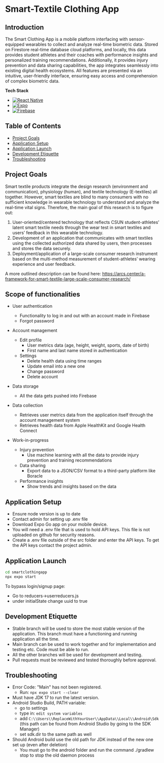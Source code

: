 # Smart-Textile Clothing App

## Introduction
The Smart Clothing App is a mobile platform interfacing with sensor-equipped wearables to collect and analyze real-time biometric data. Stored on Firestore real-time database cloud platforms, and locally, this data provides student athletes and their coaches with performance insights and personalized training recommendations. Additionally, it provides injury prevention and data sharing capabilities, the app integrates seamlessly into existing digital health ecosystems. All features are presented via an intuitive, user-friendly interface, ensuring easy access and comprehension of complex biometric data.

**Tech Stack**
* [![React Native][React Native]][ReactNative-url]
* [![Expo][Expo]][Expo-url]
* [![Firebase][Firebase]][Firebase-url]

## Table of Contents
- <a href="#project-goals">Project Goals</a>
- <a href="#application-setup">Application Setup</a>
- <a href="#application-launch">Application Launch</a>
- <a href="#development-etiquette">Development Etiquette</a>
- <a href="#troubleshooting">Troubleshooting</a>

## Project Goals
Smart textile products integrate the design research (environment and communication), physiology (human), and textile technology (E-textiles) all together. However, smart textiles are blind to many consumers with no sufficient knowledge in wearable technology to understand and analyze the real-time vital signs. Therefore, the main goal of this research is to figure out:

1) User-oriented/centered technology that reflects CSUN student-athletes’ latent smart textile needs through the wear test in smart textiles and users’ feedback in this wearable technology.
2) Development of an application that communicates with smart textiles using the collected authorized data shared by users, then processes and stores the data securely.
3) Deployment/application of a large-scale consumer research instrument based on the multi-method measurement of student-athletes’ wearing experience and user feedback.

A more outlined description can be found here: https://arcs.center/a-framework-for-smart-textile-large-scale-consumer-research/

## Scope of functionalities
- User authentication
  - Functionality to log in and out with an account made in Firebase
  - Forgot password
- Account management
  - Edit profile
    - User metrics data (age, height, weight, sports, date of birth)
    - First name and last name stored in authentication
  - Settings
    - Delete health data using time ranges
    - Update email into a new one
    - Change password
    - Delete account
- Data storage
    - All the data gets pushed into Firebase
- Data collection
    - Retrieves user metrics data from the application itself through the account management system
    - Retrieves health data from Apple HealthKit and Google Health Connect

- Work-in-progress
  - Injury prevention
    - Use machine learning with all the data to provide injury prevention and training recommendations
  - Data sharing
    - Export data to a JSON/CSV format to a third-party platform like Boracle
  - Performance insights
    - Show trends and insights based on the data
  
## Application Setup
- Ensure node version is up to date
- Contact admin for setting up .env file
- Download Expo Go app on your mobile device.
- You will need a .env file that is used to hold API keys. This file is not uploaded on github for security reasons.
- Create a .env file outside of the src folder and enter the API keys. To get the API keys contact the project admin.

## Application Launch
```bash
cd smartclothingapp
npx expo start
```
To bypass login/signup page:
- Go to reducers->userreducers.js
- under initialState change uuid to true

## Development Etiquette
- Stable branch will be used to store the most stable version of the application. This branch must have a functioning and running application all the time.
- Main branch can be used to work together and for implementation and testing etc. Code must be able to run.
- All the other branches will be used for development and testing.
- Pull requests must be reviewed and tested thoroughly before approval.

## Troubleshooting
- Error Code: "Main" has not been registered.
    - Run: ```npx expo start --clear```
- Must have JDK 17 to run the latest version.
- Android Studio Build, PATH variable:
    - go to settings
    - type in: ```edit system variables```
    - add ```C:\\Users\\ReplaceWithYourUser\\AppData\\Local\\Android\Sdk``` (this path can be found from Android Studio by going to the SDK Manager)
    - set sdk.dir to the same path as well
- Should Android build use the old path for JDK instead of the new one set up (even after deletion)
    - You must go to the android folder and run the command ./gradlew stop to stop the old daemon process

[React Native]: https://img.shields.io/badge/react_native-%2320232a.svg?style=for-the-badge&logo=react&logoColor=%2361DAFB
[ReactNative-url]: https://reactnative.dev/
[Expo]: https://img.shields.io/badge/expo-1C1E24?style=for-the-badge&logo=expo&logoColor=#D04A37
[Expo-url]: https://expo.dev/
[Firebase]: https://img.shields.io/badge/firebase-%23039BE5.svg?style=for-the-badge&logo=firebase
[Firebase-url]: https://firebase.google.com/


